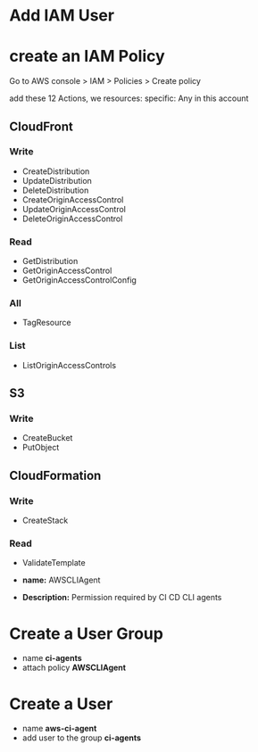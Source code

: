 # Add IAM User

# create an IAM Policy
Go to AWS console > IAM > Policies > Create policy

add these 12 Actions, we resources: specific: Any in this account 
## CloudFront
### Write
- CreateDistribution
- UpdateDistribution
- DeleteDistribution
- CreateOriginAccessControl
- UpdateOriginAccessControl
- DeleteOriginAccessControl
### Read
- GetDistribution
- GetOriginAccessControl
- GetOriginAccessControlConfig
### All
- TagResource
### List
- ListOriginAccessControls

## S3
### Write
- CreateBucket
- PutObject

## CloudFormation 
### Write
- CreateStack
### Read
- ValidateTemplate

- **name:** AWSCLIAgent
- **Description:** Permission required by CI CD CLI agents

# Create a User Group
- name **ci-agents**
- attach policy **AWSCLIAgent**

# Create a User
- name **aws-ci-agent**
- add user to the group **ci-agents**


